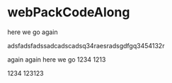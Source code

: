 # webPackCodeAlong


here we go again

adsfadsfadssadcadscadsq34raesradsgdfgq3454132r


again again here we go
1234
1213

1234
123123
